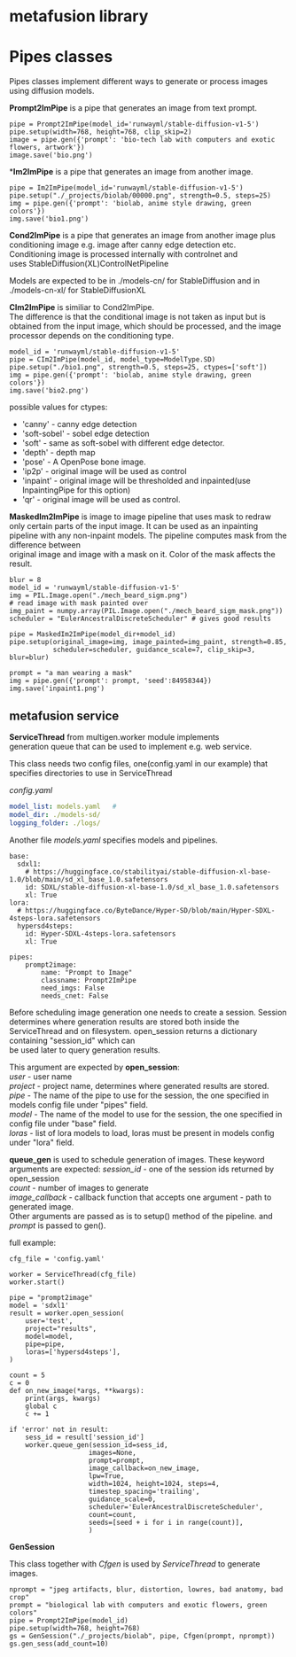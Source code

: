 
# metafusion library

# Pipes classes

Pipes classes implement different ways to generate 
or process images using diffusion models.

**Prompt2ImPipe** is a pipe that generates an image from text prompt.


```example
pipe = Prompt2ImPipe(model_id='runwayml/stable-diffusion-v1-5')
pipe.setup(width=768, height=768, clip_skip=2)
image = pipe.gen({'prompt': 'bio-tech lab with computers and exotic flowers, artwork'})
image.save('bio.png')
```

***Im2ImPipe** is a pipe that generates an image from another image.

```
pipe = Im2ImPipe(model_id='runwayml/stable-diffusion-v1-5')
pipe.setup("./_projects/biolab/00000.png", strength=0.5, steps=25)
img = pipe.gen({'prompt': 'biolab, anime style drawing, green colors'})
img.save('bio1.png')
```

**Cond2ImPipe** is a pipe that generates 
an image from another image plus conditioning 
image e.g. image after canny edge detection etc.  
Conditioning image is processed internally with controlnet and  
uses StableDiffusion(XL)ControlNetPipeline

Models are expected to be in ./models-cn/ for StableDiffusion 
and in ./models-cn-xl/ for StableDiffusionXL

**CIm2ImPipe** is similiar to Cond2ImPipe.  
The difference is that the conditional image is not
taken as input but is obtained from the input image, which
should be processed, and the image processor 
depends on the conditioning type.

```
model_id = 'runwayml/stable-diffusion-v1-5'
pipe = CIm2ImPipe(model_id, model_type=ModelType.SD)
pipe.setup("./bio1.png", strength=0.5, steps=25, ctypes=['soft'])
img = pipe.gen({'prompt': 'biolab, anime style drawing, green colors'})
img.save('bio2.png')
```

possible values for ctypes:
* 'canny' - canny edge detection
* 'soft-sobel' - sobel edge detection
* 'soft' - same as soft-sobel with different edge detector.	 
* 'depth' - depth map
* 'pose' - A OpenPose bone image.
* 'ip2p' - original image will be used as control
* 'inpaint' - original image will be thresholded and inpainted(use InpaintingPipe for this option)
* 'qr' - original image will be used as control.


**MaskedIm2ImPipe** is image to image pipeline that uses mask to redraw only certain parts of the input image.
It can be used as an inpainting pipeline with any non-inpaint models.
The pipeline computes mask from the difference between  
original image and image with a mask on it. Color of the mask affects the result.

```
blur = 8
model_id = 'runwayml/stable-diffusion-v1-5'
img = PIL.Image.open("./mech_beard_sigm.png")
# read image with mask painted over
img_paint = numpy.array(PIL.Image.open("./mech_beard_sigm_mask.png"))
scheduler = "EulerAncestralDiscreteScheduler" # gives good results

pipe = MaskedIm2ImPipe(model_dir+model_id)
pipe.setup(original_image=img, image_painted=img_paint, strength=0.85,
           scheduler=scheduler, guidance_scale=7, clip_skip=3, blur=blur)

prompt = "a man wearing a mask"
img = pipe.gen({'prompt': prompt, 'seed':84958344})
img.save('inpaint1.png')
```


## metafusion service

**ServiceThread** from multigen.worker module implements  
generation queue that can be used to implement e.g. web service.

This class needs two config files, one(config.yaml in our example) that specifies directories to use in ServiceThread

*config.yaml*
```config.yaml
model_list: models.yaml   # 
model_dir: ./models-sd/
logging_folder: ./logs/
```
Another file *models.yaml* specifies models and pipelines.

```
base:
  sdxl1:
    # https://huggingface.co/stabilityai/stable-diffusion-xl-base-1.0/blob/main/sd_xl_base_1.0.safetensors
    id: SDXL/stable-diffusion-xl-base-1.0/sd_xl_base_1.0.safetensors
    xl: True
lora:
  # https://huggingface.co/ByteDance/Hyper-SD/blob/main/Hyper-SDXL-4steps-lora.safetensors
  hypersd4steps:
    id: Hyper-SDXL-4steps-lora.safetensors
    xl: True

pipes:
    prompt2image:
        name: "Prompt to Image"
        classname: Prompt2ImPipe
        need_imgs: False
        needs_cnet: False
```


Before scheduling image generation one needs to create a session. Session determines where
generation results are stored both inside the ServiceThread and on filesystem.
open_session returns a dictionary containing "session_id" which can  
be used later to query generation results.

This argument are expected by **open_session**:  
*user* - user name  
*project* - project name, determines where generated results are stored.  
*pipe* - The name of the pipe to use for the session, the one specified in models config
file under "pipes" field.  
*model* - The name of the model to use for the session, the one specified in config
file under "base" field.  
*loras* - list of lora models to load, loras must be present in models config under "lora" field.

**queue_gen** is used to schedule generation of images. 
These keyword arguments are expected:
*session_id* - one of the session ids returned by open_session  
*count* - number of images to generate  
*image_callback* - callback function that accepts one argument - path to generated image.  
Other arguments are passed as is to setup() method of the pipeline.
and *prompt* is passed to gen().

full example:
```
cfg_file = 'config.yaml'

worker = ServiceThread(cfg_file)
worker.start()

pipe = "prompt2image"
model = 'sdxl1'
result = worker.open_session(
    user='test',
    project="results",
    model=model,
    pipe=pipe,
    loras=['hypersd4steps'],
)

count = 5
c = 0
def on_new_image(*args, **kwargs):
    print(args, kwargs)
    global c
    c += 1

if 'error' not in result:
    sess_id = result['session_id']
    worker.queue_gen(session_id=sess_id,
                    images=None,
                    prompt=prompt,
                    image_callback=on_new_image,
                    lpw=True,
                    width=1024, height=1024, steps=4,
                    timestep_spacing='trailing',
                    guidance_scale=0,
                    scheduler='EulerAncestralDiscreteScheduler',
                    count=count,
                    seeds=[seed + i for i in range(count)],
                    )

```

**GenSession**

This class together with *Cfgen* is used by *ServiceThread* 
to generate images.


```
nprompt = "jpeg artifacts, blur, distortion, lowres, bad anatomy, bad crop"
prompt = "biological lab with computers and exotic flowers, green colors"
pipe = Prompt2ImPipe(model_id)
pipe.setup(width=768, height=768)
gs = GenSession("./_projects/biolab", pipe, Cfgen(prompt, nprompt))
gs.gen_sess(add_count=10)
```

